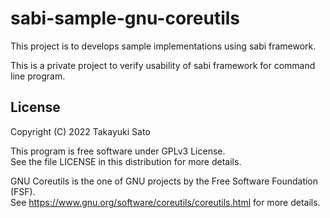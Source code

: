 # sabi-sample-gnu-coreutils

This project is to develops sample implementations using sabi framework.

This is a private project to verify usability of sabi framework for command line program.


## License

Copyright (C) 2022 Takayuki Sato

This program is free software under GPLv3 License.<br>
See the file LICENSE in this distribution for more details.

GNU Coreutils is the one of GNU projects by the Free Software Foundation (FSF).<br>
See https://www.gnu.org/software/coreutils/coreutils.html for more details.
